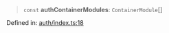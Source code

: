 > `const` **authContainerModules**: `ContainerModule`[]

Defined in: [auth/index.ts:18](https://github.com/insaneonai/vibe/blob/38750ac63d7667ff05bc1fd759fe140b2ffc9b1c/backend/src/modules/auth/index.ts#L18)
